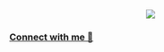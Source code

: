 <h1 align= "center">
   <img src="https://readme-typing-svg.demolab.com?font=Major+Mono+Display&size=50&pause=10000&color=7BF7ED&center=true&vCenter=true&width=650&height=100&lines=I'm+Shrinivas Kulkarni!">
</h1>

### [Connect with me 💬](https://www.linkedin.com/in/kulkarni-shrinivas/) 
